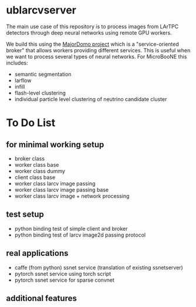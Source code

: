 # ublarcvserver

The main use case of this repository is to process images from LArTPC detectors
through deep neural networks using remote GPU workers.

We build this using the [MajorDomo project](https://github.com/zeromq/majordomo) which is a
"service-oriented broker" that allows workers providing different services.
This is useful when we want to process several types of neural networks.
For MicroBooNE this includes:

* semantic segmentation
* larflow
* infill
* flash-level clustering
* individual particle level clustering of neutrino candidate cluster

# To Do List

## for minimal working setup

* broker class
* worker class base
* worker class dummy
* client class base
* worker class larcv image passing
* worker class larcv image passing base
* worker class larcv image + network processing

## test setup

* python binding test of simple client and broker
* python binding test of larcv image2d passing protocol

## real applications

* caffe (from python) ssnet service (translation of existing ssnetserver)
* pytorch ssnet service using torch script
* pytorch ssnet service for sparse convnet

## additional features
